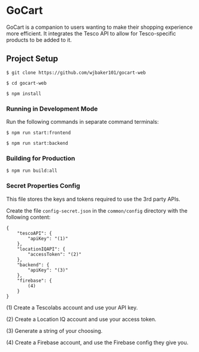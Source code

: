 # GoCart

GoCart is a companion to users wanting to make their shopping experience more efficient. It integrates the Tesco API to allow for Tesco-specific products to be added to it.

## Project Setup

`$ git clone https://github.com/wjbaker101/gocart-web`

`$ cd gocart-web`

`$ npm install`

### Running in Development Mode

Run the following commands in separate command terminals:

`$ npm run start:frontend`

`$ npm run start:backend`

### Building for Production

`$ npm run build:all`

### Secret Properties Config

This file stores the keys and tokens required to use the 3rd party APIs.

Create the file `config-secret.json` in the `common/config` directory with the following content:

```
{
    "tescoAPI": {
        "apiKey": "(1)"
    },
    "locationIQAPI": {
        "accessToken": "(2)"
    },
    "backend": {
        "apiKey": "(3)"
    },
    "firebase": {
        (4)
    }
}
```

(1) Create a Tescolabs account and use your API key.

(2) Create a Location IQ account and use your access token.

(3) Generate a string of your choosing.

(4) Create a Firebase account, and use the Firebase config they give you.
